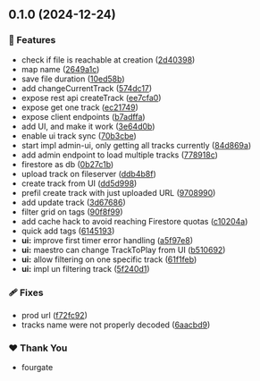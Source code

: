 ## 0.1.0 (2024-12-24)

### 🚀 Features

- check if file is reachable at creation ([2d40398](https://github.com/AcevedoR/rpg-maestro/commit/2d40398))
- map name ([2649a1c](https://github.com/AcevedoR/rpg-maestro/commit/2649a1c))
- save file duration ([10ed58b](https://github.com/AcevedoR/rpg-maestro/commit/10ed58b))
- add changeCurrentTrack ([574dc17](https://github.com/AcevedoR/rpg-maestro/commit/574dc17))
- expose rest api createTrack ([ee7cfa0](https://github.com/AcevedoR/rpg-maestro/commit/ee7cfa0))
- expose get one track ([ec21749](https://github.com/AcevedoR/rpg-maestro/commit/ec21749))
- expose client endpoints ([b7adffa](https://github.com/AcevedoR/rpg-maestro/commit/b7adffa))
- add UI, and make it work ([3e64d0b](https://github.com/AcevedoR/rpg-maestro/commit/3e64d0b))
- enable ui track sync ([70b3cbe](https://github.com/AcevedoR/rpg-maestro/commit/70b3cbe))
- start impl admin-ui, only getting all tracks currently ([84d869a](https://github.com/AcevedoR/rpg-maestro/commit/84d869a))
- add admin endpoint to load multiple tracks ([778918c](https://github.com/AcevedoR/rpg-maestro/commit/778918c))
- firestore as db ([0b27c1b](https://github.com/AcevedoR/rpg-maestro/commit/0b27c1b))
- upload track on fileserver ([ddb4b8f](https://github.com/AcevedoR/rpg-maestro/commit/ddb4b8f))
- create track from UI ([dd5d998](https://github.com/AcevedoR/rpg-maestro/commit/dd5d998))
- prefil create track with just uploaded URL ([9708990](https://github.com/AcevedoR/rpg-maestro/commit/9708990))
- add update track ([3d67686](https://github.com/AcevedoR/rpg-maestro/commit/3d67686))
- filter grid on tags ([90f8f99](https://github.com/AcevedoR/rpg-maestro/commit/90f8f99))
- add cache hack to avoid reaching Firestore quotas ([c10204a](https://github.com/AcevedoR/rpg-maestro/commit/c10204a))
- quick add tags ([6145193](https://github.com/AcevedoR/rpg-maestro/commit/6145193))
- **ui:** improve first timer error handling ([a5f97e8](https://github.com/AcevedoR/rpg-maestro/commit/a5f97e8))
- **ui:** maestro can change TrackToPlay from UI ([b510692](https://github.com/AcevedoR/rpg-maestro/commit/b510692))
- **ui:** allow filtering on one specific track ([61f1feb](https://github.com/AcevedoR/rpg-maestro/commit/61f1feb))
- **ui:** impl un filtering track ([5f240d1](https://github.com/AcevedoR/rpg-maestro/commit/5f240d1))

### 🩹 Fixes

- prod url ([f72fc92](https://github.com/AcevedoR/rpg-maestro/commit/f72fc92))
- tracks name were not properly decoded ([6aacbd9](https://github.com/AcevedoR/rpg-maestro/commit/6aacbd9))

### ❤️  Thank You

- fourgate